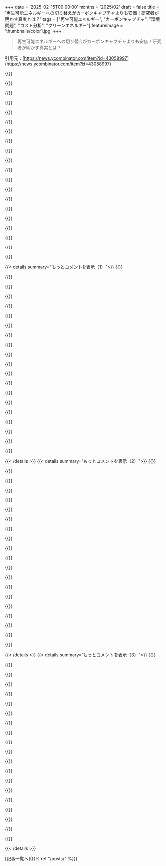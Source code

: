 +++
date = '2025-02-15T00:00:00'
months = '2025/02'
draft = false
title = '再生可能エネルギーへの切り替えがカーボンキャプチャよりも安価！研究者が明かす真実とは？'
tags = ["再生可能エネルギー", "カーボンキャプチャ", "環境問題", "コスト分析", "クリーンエネルギー"]
featureimage = 'thumbnails/color1.jpg'
+++

> 再生可能エネルギーへの切り替えがカーボンキャプチャよりも安価！研究者が明かす真実とは？

引用元：[https://news.ycombinator.com/item?id=43058997](https://news.ycombinator.com/item?id=43058997)

{{<matomeQuote body="この記事を知らない奴は、騙されてるか、石油業界の回し者だろ。炭素を二酸化炭素に変えるのにエネルギーが必要で、その逆も同じだけのエネルギーが要る上に損失もある。このコストで大規模な炭素捕集をするぐらいなら、再生可能エネルギーを使った方が早い。" userName="aDyslecticCrow" createdAt="2025-02-15T16:09:40" color="#38d3d3">}}

{{<matomeQuote body="気候変動で経済成長が損なわれる。米国は年間8兆ドルを気候問題に投じられる可能性がある。今の3700億ドルはGDPの0.1％に過ぎず、もっと支出すれば電化や再生可能エネルギーにシフトできる。" userName="vegetablepotpie" createdAt="2025-02-15T20:35:44" color="#45d325">}}

{{<matomeQuote body="再生可能エネルギーに賛成だけど、資源の枯渇や生態系破壊も進行中。このエネルギー転換は根本的な問題を解決するものではないんだ。それに、環境のためには無限の成長を諦めるべき。" userName="Voultapher" createdAt="2025-02-15T21:46:01" color="">}}

{{<matomeQuote body="我々は地球に制約されてない。太陽のエネルギーを全て利用できれば、今の20兆倍のエネルギーが使える。" userName="ETH_start" createdAt="2025-02-16T01:10:34" color="">}}

{{<matomeQuote body="宇宙へ行ける人間は限られている。我々は地球に居続けるべきだし、地球を大切にしたい。" userName="lostlogin" createdAt="2025-02-16T02:07:30" color="">}}

{{<matomeQuote body="エネルギーを宇宙から採取できるインフラは地球に住んでる間も可能なんだ。地球を守るために経済成長を制限する必要はない。" userName="ETH_start" createdAt="2025-02-16T02:23:06" color="">}}

{{<matomeQuote body="エネルギーや鉱物を宇宙から取るために、やるべきことの順番がある。まず宇宙での採取から始めるべきだ。" userName="henearkr" createdAt="2025-02-16T03:19:13" color="">}}

{{<matomeQuote body="再生可能エネルギーの拡大機会は地球上にもある。乾燥地帯に太陽光発電所を作るのもいいし、核エネルギーも利用可能だ。" userName="ETH_start" createdAt="2025-02-16T10:09:48" color="#785bff">}}

{{<matomeQuote body="核戦争後の地球でも、他の惑星より遥かに住みやすい。エネルギーを有用に使うには、現実的な方法を考えるべき。" userName="gf000" createdAt="2025-02-16T11:39:32" color="">}}

{{<matomeQuote body="核戦争後の荒廃した世界では、生存が危険だ。しかし宇宙では巨大なエネルギーを生産できるから、そのリスクは回避できる。" userName="ETH_start" createdAt="2025-02-16T12:26:55" color="">}}

{{<matomeQuote body="Starshipは現状からの進歩だが、必要なスケールには達してない。ロケットを使うのは最適とは言えない。" userName="ben_w" createdAt="2025-02-16T11:51:31" color="">}}

{{<matomeQuote body="中国は二酸化炭素の削減に関心がない。産業を再興するか、中国に依存するか、選択は二つしかない。" userName="User23" createdAt="2025-02-16T00:53:15" color="#ff5c5c">}}

{{<matomeQuote body="CO2は農作物の収穫量を大幅に増やすから、その主張には疑問があるよ。詳細は“https://www.nasa.gov/technology/carbon-dioxide-fertilization...”や“https://en.wikipedia.org/wiki/CO2_fertilization_effect”を見てね。" userName="ETH_start" createdAt="2025-02-16T01:08:01" color="">}}

{{<matomeQuote body="確かに“CO2肥料効果”で植物の成長が一時的に促進されるけど、最近の研究ではその効果が限界に達してるって言われてるよ。栄養素の制約や環境要因で、二酸化炭素を吸収できる量が減ってきてるんだ。" userName="defrost" createdAt="2025-02-16T01:20:23" color="#38d3d3">}}

{{<matomeQuote body="カーボンを二酸化炭素に変えるのにエネルギーを得られるけど、逆に戻すには同じエネルギーが必要でロスもあるから大変だね。油業界の問題は多いけど、ここは正確に理解しないとね。" userName="Tade0" createdAt="2025-02-15T16:25:33" color="">}}

{{<matomeQuote body="“炭化水素のエネルギーは水素の酸化から来る”ってのは知らなかったな。教えてくれてありがとう！“炭化水素を燃やしてCO2を石炭に戻す”ってのは、理論的には革命的だよね。ただし、実現は難しいけど。" userName="aDyslecticCrow" createdAt="2025-02-15T16:43:03" color="">}}

{{<matomeQuote body="中国は電池式の運搬船や貨物列車を導入し始めてるね。もし電力を石炭から離れられれば、かなりの進展だと思う。ただ、もう遅い気がしてきたな。" userName="xbmcuser" createdAt="2025-02-16T02:24:12" color="">}}

{{<matomeQuote body="まだまだ課題は多いけど、中国はアメリカよりも進んでいると思うよ。アメリカは中国を悪者にするけど、他の国から見るとアメリカが問題で、中国は頑張ってる印象が強い。" userName="bruce511" createdAt="2025-02-16T04:52:20" color="">}}

{{<matomeQuote body="“すぐに燃焼を止めるべき”って言うけど、裕福な国が貧しい国に電力を変える資金を提供するのが実際的だと思う。これで信頼感も得られるし、貧困の軽減にもになるからね。" userName="taurknaut" createdAt="2025-02-15T20:12:15" color="#ff33a1">}}

{{<matomeQuote body="炭素捕集は、太陽光発電やその他のエネルギーに切り替えられないケースで使われる提案が多いんだよ。例えば、肥料生産やセメント製造、航空輸送ね。" userName="gruez" createdAt="2025-02-15T16:41:56" color="">}}

{{< details summary="もっとコメントを表示（1）">}}
{{<matomeQuote body="航空輸送において炭素捕集が良い選択かも。合成ジェット燃料を作ればカーボンニュートラルになるけど、高コストだね。ただ、航空は全体のCO2の２.５％にすぎないから、他の問題を解決した後も石油を使い続けられると思うよ。" userName="slashdev" createdAt="2025-02-15T17:28:57" color="">}}

{{<matomeQuote body="核発電を経由せずに、蓄電池を使った再生可能エネルギーに直接行くべきだと思うよ。それならコストも安くて、導入も早いから。" userName="ViewTrick1002" createdAt="2025-02-15T19:08:04" color="#785bff">}}

{{<matomeQuote body="残念ながら、太陽光発電と蓄電池のコストは安くないよ。もっと詳しく知るなら、VALCOEやLFSCOEを見てみて。大規模な蓄電は海洋の深層を採掘する必要があって、これが生態系に大きな影響を与えるんだ。" userName="vlovich123" createdAt="2025-02-16T00:51:15" color="">}}

{{<matomeQuote body="“BEVは優れた技術だ”って言われてるけど、実際にはICE車より劣る部分も多いね。高いし、充電計画も必要だし、公共交通機関の促進が本当の解決策だと思うな。" userName="jmb99" createdAt="2025-02-15T19:41:09" color="">}}

{{<matomeQuote body="ほとんどの場合、BEVは高くてエネルギー密度が低いし、充電の計画も必要だね。人気のあるBEVはすでに平均的な新車より安いし、バッテリー価格が下がる限り今後も安くなる。300マイルの航続距離も一般的で、通勤の平均は42マイルだから、ほとんどの人には自宅充電が充分で、ガソリンより便利だよ。長距離なら、朝に充電してスーパー充電器で15分で200マイル加えられる。”公共交通機関が本当の解決策だ”って言われるけど、郊外では無理だし、法的に新しい住宅の建設も何十年もかかる。" userName="AnthonyMouse" createdAt="2025-02-15T20:28:49" color="#ff5c5c">}}

{{<matomeQuote body="公共交通機関が本当の解決策だと思うけど、BEVは長期的にはICEより安くなるよ。部品が少ないし、まだ始まったばかりだから、ICE車が100年以上高価に量産されてきたのに対して、BEVはこれから改善されていく。" userName="Qwertious" createdAt="2025-02-16T01:47:59" color="#45d325">}}

{{<matomeQuote body="BEVが長期的にはICEより安くなるってのは、バッテリー技術やリサイクルの大きな進歩を前提にしているけど、今はバッテリーだけで年間約1000ドルのメンテナンス費用がかかっている。これが90％下がらないとICEに対抗できないのは難しそうだ。" userName="tremon" createdAt="2025-02-16T01:58:02" color="">}}

{{<matomeQuote body="もっと信頼性の高い車を買った方がいいんじゃない？私の年間のメンテナンスコストは約200ドルで、タイヤ含めても300ドルくらい。" userName="jmb99" createdAt="2025-02-16T05:30:16" color="">}}

{{<matomeQuote body="生活はトレードオフだよね。ローンを抱えると保険も高くなるし、毎月の支出が増える。それよりも自由度を重視したいから、時々の修理代を受け入れている。" userName="marssaxman" createdAt="2025-02-16T17:42:57" color="">}}

{{<matomeQuote body="マス・トランジットは人が多いところには向いてるけど、アメリカの大都市全体の面積は約110,000平方マイルで、コロラド州より大きいんだ。他の地域の解決策は？" userName="forgetfreeman" createdAt="2025-02-15T22:58:36" color="">}}

{{<matomeQuote body="約80％の人が都市に住んでいるから、都市にフォーカスすれば大半の問題は解決するよ。" userName="Qwertious" createdAt="2025-02-16T02:00:50" color="">}}

{{<matomeQuote body="その80％には郊外や低密度の居住地も含まれるから、マス・トランジットには向かないよ。じゃあどうするの？" userName="forgetfreeman" createdAt="2025-02-16T02:05:47" color="">}}

{{<matomeQuote body="初めの二つの例は実現可能だけど、最後のは無理だね。CCSを動かすには追加のエネルギーが必要だし、CO2を貯めるのも難しいし、航空機には向かない。" userName="Earw0rm" createdAt="2025-02-15T16:56:59" color="#ff5c5c">}}

{{<matomeQuote body="CCSのためには追加のエネルギーや貯蔵が必要だけど、直接空気捕集は重量制限がないんだ。航空の解決策は”飛ぶのを減らす”だし、新鮮な農産物は空輸じゃなくて海とか道路で運びなよ。政治的には減らすべきだと主張する解決策は無理だよ。革新に頼らないとダメなんだ。" userName="gruez" createdAt="2025-02-15T17:11:20" color="#ff5733">}}

{{<matomeQuote body="航空燃料は再生可能バイオ燃料で簡単に代替できるし、液体水素燃焼、液体水素燃料電池、短距離ならバッテリー電源の3つの難しい代替手段もあるよ。" userName="mapt" createdAt="2025-02-15T18:30:58" color="">}}

{{<matomeQuote body="＞”その年のCO2排出量を相殺するには、オーストラリアと同じ面積の農地が必要だと思うけど、それをまた翌年も相殺できるの？”" userName="lostlogin" createdAt="2025-02-16T02:05:05" color="">}}

{{<matomeQuote body="農地を“オーストラリア分”確保するのはすごく難しい。毎年そのためにいろんなエネルギーや肥料を使わなきゃいけないんだよ。" userName="defrost" createdAt="2025-02-16T02:08:44" color="">}}

{{<matomeQuote body="あなたの発言からは、どういうことかわかってないね。>”CO2の捕集と地下での蓄積の提案は物流的に大変。効率的でないし、維持管理も万全じゃない。”実際には海底の塩水帯に蓄積されている。地質的に漏れないし、過去何百万年間も保持されているから、これは解決済みの問題なんだよ。いろんな解決策が必要で、研究者たちの意見を対立させるのはやめよう。" userName="semi-extrinsic" createdAt="2025-02-15T16:34:40" color="#785bff">}}

{{<matomeQuote body="（私は気候研究グループを運営してる）Jacobsonは100％再生可能エネルギーの批判に敏感だけど、論文は偽の二項対立を作ってると思う。エネルギーインフラが完全に脱炭素化しても、依然として高温化が進むだろう。大規模な炭素捕集は未来の道筋に必要だと多くの専門家は確信している。" userName="chris_va" createdAt="2025-02-15T18:26:58" color="#38d3d3">}}

{{<matomeQuote body="セメント生産の脱炭素化に取り組んでいて、セメント業者は炭素捕集に賭けているけど、私は彼らが間違っていると思う。しかし、コンクリートは必要だから簡単に中止できない。市場の力でグリッドは改善するけど、難しいセクターは本当に大変だよ。" userName="bobfromhuddle" createdAt="2025-02-15T20:44:19" color="">}}


{{< /details >}}
{{< details summary="もっとコメントを表示（2）">}}
{{<matomeQuote body="セメントは再生可能エネルギーのバランスに役立つ。例えば、余剰電力を使って石を前もって加熱できる。これで再生可能エネルギーの比率を上げられる。" userName="chris_va" createdAt="2025-02-15T22:33:50" color="">}}

{{<matomeQuote body="その通り！風の強い時に工場に余剰電力を使わせるのもいいね。砕かれた石は本質的にバッテリーみたいなものだし。" userName="bobfromhuddle" createdAt="2025-02-15T23:07:24" color="">}}

{{<matomeQuote body="岩を砕くための設備は大きな投資。誰が風の日のためだけにそれを買おうとする？いまいちサステナブルじゃないな。" userName="themaninthedark" createdAt="2025-02-16T16:39:03" color="">}}

{{<matomeQuote body="実際には大規模にはないね。無炭素セメントを作ろうとする企業は多いけど、まだ初期段階だ。生産には30～50年かかり、規制基準をクリアするなら、2070年代までポートランドセメントを作り続けるだろう。" userName="bobfromhuddle" createdAt="2025-02-16T08:37:29" color="">}}

{{<matomeQuote body="＞”依然として高温化”そうだね、エネルギーが少ない中で高温化が進む。再生可能エネルギーが実際に化石燃料を完全に代替できるかは疑問だ。" userName="palata" createdAt="2025-02-15T20:33:39" color="">}}

{{<matomeQuote body="電力生成や輸送での化石燃料の無駄遣いが大きな問題だよ。みんながヨーロッパ基準を下回る必要があると思う。AI問題は結局、化石燃料使用を減らす必要から自動的に出てくるんだよね。" userName="fulafel" createdAt="2025-02-16T08:11:52" color="#ff5733">}}

{{<matomeQuote body="カーボンキャプチャーは有用かもしれないけど、経済面での持続可能性が必要だと思う。消費者を正しい方向に導けば、短期・長期の両方で炭素排出を減らせる。まずは止血が必要だよ。" userName="derangedHorse" createdAt="2025-02-15T18:37:17" color="">}}

{{<matomeQuote body="Terraformのようなスタートアップが、ダイレクトエアキャプチャーを使って合成炭素燃料を作ってるんだ。これは数年以内に化石燃料よりも安くなる見通しで、既存のインフラを活用できるんだ。" userName="sn9" createdAt="2025-02-15T21:59:28" color="#ff33a1">}}

{{<matomeQuote body="パイプラインは必要だと思うし、解決策は一つじゃないね。太陽光が安くなるのに45年かかったし、カーボンキャプチャーも同じくらいかかるだろう。段階的に進めないと2080年まで経済的にならないかも。" userName="chris_va" createdAt="2025-02-15T18:47:41" color="">}}

{{<matomeQuote body="価格シグナルが重要だよ。カーボン税を設けることで、排出削減が進むと思う。" userName="ghouse" createdAt="2025-02-15T21:28:38" color="">}}

{{<matomeQuote body="米国ではそんなことは無理だと思う。産業からの解決策が必要だと思う。" userName="criddell" createdAt="2025-02-15T21:47:38" color="">}}

{{<matomeQuote body="カーボンキャプチャーは石油産業への金銭的援助だと思う。今までたったの27のDACプラントが稼働してるのに、ゼロに近いCO2しか捕捉してない。" userName="thelastgallon" createdAt="2025-02-15T16:46:54" color="#45d325">}}

{{<matomeQuote body="いくつか参考文献を挙げるよ。世界中で27のCCSプロジェクトがあるけど、21が石油採掘のためにCO2を注入してるんだ。" userName="thelastgallon" createdAt="2025-02-15T17:06:20" color="">}}

{{<matomeQuote body="エネルギーを浪費してるのは具体的に何？太陽光・風力に切り替えたら、むしろ浪費が増えるんじゃないかな。" userName="Thorrez" createdAt="2025-02-15T17:24:36" color="">}}

{{<matomeQuote body="熱として浪費されてるんだよ。ほとんどの予測では、開発済みの国で電力を倍増させる必要があるけど、無駄が減るからトータルのエネルギーは減ると思う。" userName="ZeroGravitas" createdAt="2025-02-15T17:47:26" color="">}}

{{<matomeQuote body="油の流れを守るためのコストも忘れがちだよね。世界中の油資産を守るための防衛費が必要で、油の流れが止まると経済が一気に厳しくなる。油会社こそ、このコストを負担すべきだと思う。" userName="thelastgallon" createdAt="2025-02-15T17:47:26" color="#ff5c5c">}}

{{<matomeQuote body="ありがとう。去年、CO2パイプラインの話を聞いて、炭素回収が政府の助成金でエタノールや石油会社を支えてると知ったんだ。環境対策に使われるはずの政府資金が、逆に環境に悪影響を与えてるのは悲しいね。" userName="lithocarpus" createdAt="2025-02-15T19:58:56" color="#785bff">}}

{{<matomeQuote body="石油に関わる地政学的な問題、色々あるよね。どの政治的立場でも、石油によって支えられた国や石油が理由の戦争を見つけられるはず。悪い国際関係のコストはどれくらいなんだろう？" userName="bee_rider" createdAt="2025-02-15T17:44:28" color="">}}

{{<matomeQuote body="＞”最小限の税（助成金）を話そう。エタノール助成金のために4000万エーカーが使われてる。”戦争の時に食糧安全保障のためなんじゃないの？" userName="vasco" createdAt="2025-02-15T18:05:35" color="">}}

{{<matomeQuote body="炭素が多いのにアメリカのコーン補助金の理由を言わないのはちょっとおかしいと思う。それだけじゃなくて、チーズの貯蔵もすごいよね。" userName="vasco" createdAt="2025-02-15T20:22:37" color="">}}


{{< /details >}}
{{< details summary="もっとコメントを表示（3）">}}
{{<matomeQuote body="化石燃料業界にお金を払うにしろ、我々はすでに深い穴にいるんだ。穴から出なければ、ずっとそのままだよ。合成燃料を安くするのが一番効果的なのに、炭素回収の研究を止めたらいけない。" userName="marcosdumay" createdAt="2025-02-15T18:07:34" color="#ff5733">}}

{{<matomeQuote body="＞”アメリカの電力消費量は年間約4000TWh。その分の40万エーカー分の太陽光パネルで、アメリカの電力需要13回以上賄える。”夜にその電力を利用するには何台バッテリーが必要？" userName="AlexandrB" createdAt="2025-02-15T19:25:22" color="">}}

{{<matomeQuote body="風力や原子力のミックスによるけど、ゼロでいけるかも。バッテリーは再生可能エネルギーに関係なく重要な革新だよ。電力供給を安定させるためにバッテリーは役立つし、コスト削減にも繋がる。" userName="ironhaven" createdAt="2025-02-15T19:59:00" color="#45d325">}}

{{<matomeQuote body="計算してみたら、一般的なEVバッテリーの20％が家庭に必要になるみたい。投資する価値はあるけど、冬に太陽光の生産が減るのが課題だね。" userName="NohatCoder" createdAt="2025-02-15T20:07:18" color="">}}

{{<matomeQuote body="ゼロなんだ。車の形をしたバッテリーがあって、人々はそれにお金を払ってる。最終的に2億5000万も普及するよ。それを蓄電池として使って、需給調整で利益も得られるんだ！" userName="thelastgallon" createdAt="2025-02-16T01:42:58" color="#ff5733">}}

{{<matomeQuote body="CCの非効率性について話すのは分かるけど、これは意味不明だよ。コスト的にはめちゃくちゃ非効率的だし、実際には大気中の炭素の蓄積を防ぐための手段として開発中なんだよね。それがうまくいかなければ、期待される結果もないし、うまくいけばそれが重要だから、企業の利益は関係なくなる。" userName="slothtrop" createdAt="2025-02-15T17:04:06" color="">}}

{{<matomeQuote body="超富裕層が孫たちを犠牲にしても平気なのはなんでなんだろう。彼らのメンタルってどうなってるんだろうか。役に立つことをしてる超富裕層はほとんどいないように思うね。" userName="aqueueaqueue" createdAt="2025-02-16T06:58:09" color="">}}

{{<matomeQuote body="炭素回収って、企業が炭素を出しておいて、その後それを清掃するためにお金をもらう手段に思える。" userName="SketchySeaBeast" createdAt="2025-02-15T15:57:57" color="">}}

{{<matomeQuote body="誰が炭素回収の費用を払うの？今の汚染者たちは、クリーンアップのコストを含まない化石燃料の価格で得してるから、払うわけがない。これは他の誰かに負担を残す化石燃料の補助金みたいなもん。" userName="pornel" createdAt="2025-02-15T16:18:29" color="#45d325">}}

{{<matomeQuote body="＞誰が炭素回収の費用を払うの？今の汚染者たちは、クリーンアップのコストを含まない化石燃料の価格で得してる。炭素価格制度を通じて炭素を排出する者たちが払うんだよ。彼らは全世界の排出量の20％以上をカバーしているし、中国も数年前から参加した。" userName="gruez" createdAt="2025-02-15T16:57:17" color="#ff5c5c">}}

{{<matomeQuote body="消費者が炭素を出してるなら、当然それを払うべきだし、炭素を取り除いてくれる人に支払うべき。航空会社に行くために炭素を出させたら、その炭素を取り除くために払うんだ。" userName="s1artibartfast" createdAt="2025-02-15T16:17:10" color="">}}

{{<matomeQuote body="払うべきなの？それとも清掃すべき？問題は、これが実際の原因を解決するために使えるエネルギーと資源なんだ。現状維持を保つ方法を見つけるのではなく、きちんと問題を解決する方向に進むべきだよ。" userName="SketchySeaBeast" createdAt="2025-02-15T16:19:57" color="">}}

{{<matomeQuote body="＞払うべきなの？それとも清掃すべき？汚染を引き起こした者が清掃費用を払うべきだと思う。実際、製造・販売のポイントで課税するのがいいかもね。ガソリンスタンドで課税する方が、全ての車についてモニタリングシステムを設けるよりも効率的だと思うよ。>上手くいくなら、自然と市場は自己調整するだろうし、汚染者が移行するインセンティブもできる。プラスチック製の使い捨て食器ではなくリユーザブルなものが使われるのは、政府が禁止したからじゃなく、後者がずっと安いことをみんなが知ってるからだよ。" userName="gruez" createdAt="2025-02-15T16:54:14" color="#ff33a1">}}

{{<matomeQuote body="「ただ清掃すればいい」なんて無理だよ。これはアメリカの極端な個人主義の考え方が影響してる。問題と解決策は明確で、他は心地よい嘘なんだ。" userName="sweeter" createdAt="2025-02-15T18:54:13" color="">}}

{{<matomeQuote body="本当に解決策になってるのか、それとも先延ばししてるだけなのか。クッキーで動く機械で床のクラムを掃除するみたいなもんだ。" userName="SketchySeaBeast" createdAt="2025-02-15T16:34:31" color="">}}

{{<matomeQuote body="改善にはなるんじゃないの？車のバッテリーやタイヤを買うとき、古いのを返せば手数料がいらない感じかな。ただ、手数料がインフレに合わせて増えなきゃならないけど。" userName="lesuorac" createdAt="2025-02-15T16:37:29" color="">}}

{{<matomeQuote body="ここでの違いは、リサイクルを促すための預かり金じゃなくて、ただの税金だってこと。これによってみんなが余計に支払って、逆にカーボンを地下に封じ込めようとする会社は二度おいしい思いをしている。" userName="SketchySeaBeast" createdAt="2025-02-15T17:23:00" color="">}}

{{<matomeQuote body="それは税金で代替エネルギーを促進するためのもの。ICE車が高ければカーボンタックスで電気自動車が魅力的になる。オイル会社も売上が増えても製品の経済性が悪化するだけ。" userName="gruez" createdAt="2025-02-15T18:11:10" color="">}}

{{<matomeQuote body="太陽光発電が人気なのは、単に一番安いから。カーボンを封じ込めるコストに基づいて石油商品の税金を追加することで、非石油製品の使用を促進するのが狙い。" userName="lesuorac" createdAt="2025-02-15T18:28:28" color="#ff33a1">}}

{{<matomeQuote body="みんな自分の外部性を支払うべきだと思う。ガソリン使うことで外部性を生んでるんだから、カーボン除去のための税金は当然。電力を使うやつも、そのコストは必ず請求書に載る。" userName="s1artibartfast" createdAt="2025-02-15T17:27:22" color="">}}


{{< /details >}}


[記事一覧へ]({{% ref "/posts/" %}})
